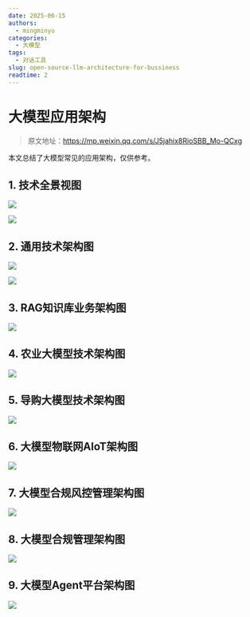 ```yaml
---
date: 2025-06-15
authors:
  - mingminyu
categories:
  - 大模型
tags:
  - 对话工具
slug: open-source-llm-architecture-for-bussiness
readtime: 2
---
```


# 大模型应用架构

> 原文地址：https://mp.weixin.qq.com/s/J5jahix8RioSBB_Mo-QCxg

本文总结了大模型常见的应用架构，仅供参考。

<!-- more -->

## 1. 技术全景视图

![](https://mingminyu.github.io/webassets/images/20250615/15.png)

![](https://mingminyu.github.io/webassets/images/20250615/16.png)

## 2. 通用技术架构图

![](https://mingminyu.github.io/webassets/images/20250615/17.png)

![](https://mingminyu.github.io/webassets/images/20250615/18.png)

## 3. RAG知识库业务架构图

![](https://mingminyu.github.io/webassets/images/20250615/19.png)

## 4. 农业大模型技术架构图

![](https://mingminyu.github.io/webassets/images/20250615/20.png)

## 5. 导购大模型技术架构图

![](https://mingminyu.github.io/webassets/images/20250615/21.png)

## 6. 大模型物联网AloT架构图

![](https://mingminyu.github.io/webassets/images/20250615/22.png)

## 7. 大模型合规风控管理架构图

![](https://mingminyu.github.io/webassets/images/20250615/23.png)

## 8. 大模型合规管理架构图

![](https://mingminyu.github.io/webassets/images/20250615/24.png)

## 9. 大模型Agent平台架构图

![](https://mingminyu.github.io/webassets/images/20250615/25.png)
